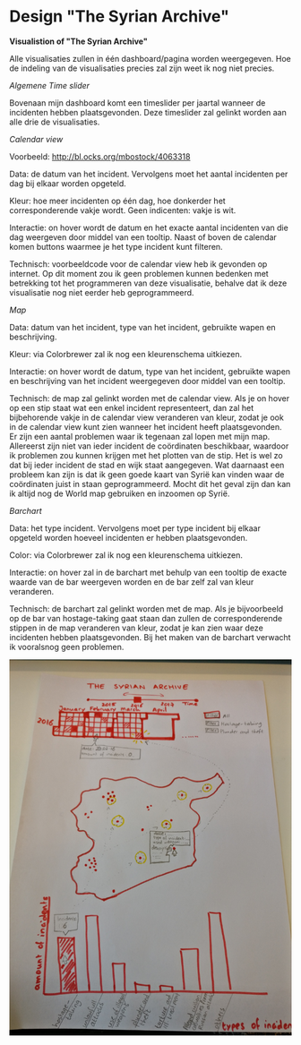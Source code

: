 # Design "The Syrian Archive"

**Visualistion of "The Syrian Archive"**

Alle visualisaties zullen in één dashboard/pagina worden weergegeven. Hoe de indeling van de visualisaties precies zal zijn weet ik nog niet precies.

*Algemene Time slider*

Bovenaan mijn dashboard komt een timeslider per jaartal wanneer de incidenten hebben plaatsgevonden. Deze timeslider zal gelinkt worden aan alle drie de visualisaties.

*Calendar view*

Voorbeeld: http://bl.ocks.org/mbostock/4063318

Data: de datum van het incident. Vervolgens moet het aantal incidenten per dag bij elkaar worden opgeteld.

Kleur: hoe meer incidenten op één dag, hoe donkerder het corresponderende vakje wordt. Geen indicenten: vakje is wit.

Interactie: on hover wordt de datum en het exacte aantal incidenten van die dag weergeven door middel van een tooltip. Naast of boven de calendar komen buttons waarmee je het type incident kunt filteren.   

Technisch: voorbeeldcode voor de calendar view heb ik gevonden op internet. Op dit moment zou ik geen problemen kunnen bedenken met betrekking tot het programmeren van deze visualisatie, behalve dat ik deze visualisatie nog niet eerder heb geprogrammeerd.

*Map*

Data: datum van het incident, type van het incident, gebruikte wapen en beschrijving.

Kleur: via Colorbrewer zal ik nog een kleurenschema uitkiezen.

Interactie: on hover wordt de datum, type van het incident, gebruikte wapen en beschrijving van het incident weergegeven door middel van een tooltip.

Technisch: de map zal gelinkt worden met de calendar view. Als je on hover op een stip staat wat een enkel incident representeert, dan zal het bijbehorende vakje in de calendar view veranderen van kleur, zodat je ook in de calendar view kunt zien wanneer het incident heeft plaatsgevonden. Er zijn een aantal problemen waar ik tegenaan zal lopen met mijn map. Allereerst zijn niet van ieder incident de coördinaten beschikbaar, waardoor ik problemen zou kunnen krijgen met het plotten van de stip. Het is wel zo dat bij ieder incident de stad en wijk staat aangegeven. Wat daarnaast een probleem kan zijn is dat ik geen goede kaart van Syrië kan vinden waar de coördinaten juist in staan geprogrammeerd. Mocht dit het geval zijn dan kan ik altijd nog de World map gebruiken en inzoomen op Syrië.

*Barchart*

Data: het type incident. Vervolgens moet per type incident bij elkaar opgeteld worden hoeveel incidenten er hebben plaatsgevonden.

Color: via Colorbrewer zal ik nog een kleurenschema uitkiezen.

Interactie: on hover zal in de barchart met behulp van een tooltip de exacte waarde van de bar weergeven worden en de bar zelf zal van kleur veranderen.

Technisch: de barchart zal gelinkt worden met de map. Als je bijvoorbeeld op de bar van hostage-taking gaat staan dan zullen de corresponderende stippen in de map veranderen van kleur, zodat je kan zien waar deze incidenten hebben plaatsgevonden. Bij het maken van de barchart verwacht ik vooralsnog geen problemen.

![Schets](dashboard/images/Schets_technical.jpg)
